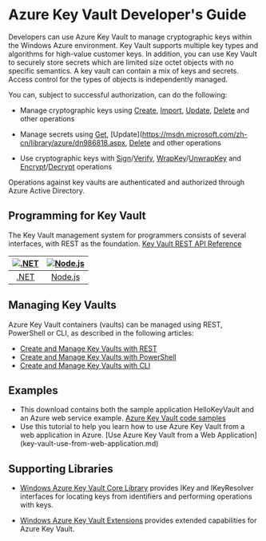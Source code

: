 <properties
   pageTitle="Key Vault Developer's Guide | Windows Azure"
   description="Developers can use Azure Key Vault to manage cryptographic keys within the Windows Azure environment. "
   services="key-vault"
   documentationCenter=""
   authors="BrucePerlerMS"
   manager="mbaldwin"
   editor="bruceper" />
<tags
	ms.service="key-vault"
	ms.date="11/06/2015"
	wacn.date=""/>

# Azure Key Vault Developer's Guide

Developers can use Azure Key Vault to manage cryptographic keys within the Windows Azure environment. Key Vault supports multiple key types and algorithms for high-value customer keys. In addition, you can use Key Vault to securely store secrets which are limited size octet objects with no specific semantics. A key vault can contain a mix of keys and secrets. Access control for the types of objects is independently managed.

You can, subject to successful authorization, can do the following:

- Manage cryptographic keys using [Create](https://msdn.microsoft.com/zh-cn/library/azure/dn903634.aspx), [Import](https://msdn.microsoft.com/zh-cn/library/azure/dn903626.aspx), [Update](https://msdn.microsoft.com/zh-cn/library/azure/dn903616.aspx), [Delete](https://msdn.microsoft.com/zh-cn/library/azure/dn903611.aspx) and other operations

- Manage secrets using [Get](https://msdn.microsoft.com/zh-cn/library/azure/dn903633.aspx), [Update](https://msdn.microsoft.com/zh-cn/library/azure/dn986818.aspx, [Delete](https://msdn.microsoft.com/zh-cn/library/azure/dn903613.aspx) and other operations

- Use cryptographic keys with [Sign](https://msdn.microsoft.com/zh-cn/library/azure/dn878096.aspx)/[Verify](https://msdn.microsoft.com/zh-cn/library/azure/dn878082.aspx), [WrapKey](https://msdn.microsoft.com/zh-cn/library/azure/dn878066.aspx)/[UnwrapKey](https://msdn.microsoft.com/zh-cn/library/azure/dn878079.aspx) and [Encrypt](https://msdn.microsoft.com/zh-cn/library/azure/dn878060.aspx)/[Decrypt](https://msdn.microsoft.com/zh-cn/library/azure/dn878097.aspx) operations

Operations against key vaults are authenticated and authorized through Azure Active Directory.

## Programming for Key Vault

The Key Vault management system for programmers consists of several interfaces, with REST as the foundation.
[Key Vault REST API Reference](https://msdn.microsoft.com/zh-cn/library/azure/dn903609.aspx)

|[![.NET](./media/key-vault-developers-guide/net.png)](https://msdn.microsoft.com/zh-cn/library/azure/dn903301.aspx)|[![Node.js](./media/key-vault-developers-guide/nodejs.png)](http://azure.github.io/azure-sdk-for-node/azure-arm-keyvault/latest)
|:--:|:--:|
|[.NET](https://msdn.microsoft.com/zh-cn/library/azure/dn903301.aspx)|[Node.js](http://azure.github.io/azure-sdk-for-node/azure-arm-keyvault/latest)

## Managing Key Vaults

Azure Key Vault containers (vaults) can be managed using REST, PowerShell or CLI, as described in the following articles:

- [Create and Manage Key Vaults with REST](https://msdn.microsoft.com/zh-cn/library/azure/mt620024.aspx)
- [Create and Manage Key Vaults with PowerShell](/documentation/articles/key-vault-get-started)
- [Create and Manage Key Vaults with CLI](/documentation/articles/key-vault-manage-with-cli)



## Examples

- This download contains both the sample application HelloKeyVault and an Azure web service example. [Azure Key Vault code samples](http://www.microsoft.com/download/details.aspx?id=45343)
- Use this tutorial to help you learn how to use Azure Key Vault from a web application in Azure. [Use Azure Key Vault from a Web Application] (key-vault-use-from-web-application.md)

## Supporting Libraries

- [Windows Azure Key Vault Core Library](http://www.nuget.org/packages/Microsoft.Azure.KeyVault.Core/1.0.0) provides IKey and IKeyResolver interfaces for locating keys from identifiers and performing operations with keys.

- [Windows Azure Key Vault Extensions](http://www.nuget.org/packages/Microsoft.Azure.KeyVault.Extensions/1.0.0) provides extended capabilities for Azure Key Vault.
